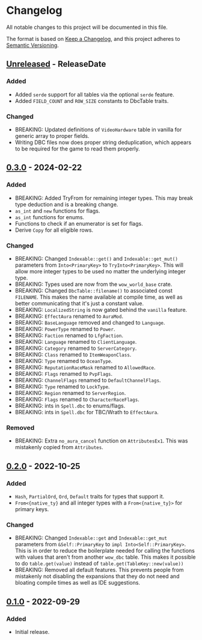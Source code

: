 # Changelog

All notable changes to this project will be documented in this file.

The format is based on [Keep a Changelog](https://keepachangelog.com/en/1.0.0/),
and this project adheres to [Semantic Versioning](https://semver.org/spec/v2.0.0.html).

<!-- next-header -->
## [Unreleased] - ReleaseDate

### Added

* Added `serde` support for all tables via the optional `serde` feature.
* Added `FIELD_COUNT` and `ROW_SIZE` constants to DbcTable traits.

### Changed

* BREAKING: Updated definitions of `VideoHardware` table in vanilla for generic array to proper fields.
* Writing DBC files now does proper string deduplication, which appears to be required for the game to read them properly.

## [0.3.0] - 2024-02-22

### Added

* BREAKING: Added TryFrom for remaining integer types. This may break type deduction and is a breaking change.
* `as_int` and `new` functions for flags.
* `as_int` functions for enums.
* Functions to check if an enumerator is set for flags.
* Derive `Copy` for all eligible rows.

### Changed

* BREAKING: Changed `Indexable::get()` and `Indexable::get_mut()` parameters from `Into<PrimaryKey>` to `TryInto<PrimaryKey>`. This will allow more integer types to be used no matter the underlying integer type.
* BREAKING: Types used are now from the `wow_world_base` crate.
* BREAKING: Changed `DbcTable::filename()` to associated const `FILENAME`.
  This makes the name available at compile time, as well as better communicating that it's just a constant value.
* BREAKING: `LocalizedString` is now gated behind the `vanilla` feature.
* BREAKING: `EffectAura` renamed to `AuraMod`.
* BREAKING: `BaseLanguage` removed and changed to `Language`.
* BREAKING: `PowerType` renamed to `Power`.
* BREAKING: `Faction` renamed to `LfgFaction`.
* BREAKING: `Language` renamed to `ClientLanguage`.
* BREAKING: `Category` renamed to `ServerCategory`.
* BREAKING: `Class` renamed to `ItemWeaponClass`.
* BREAKING: `Type` renamed to `OceanType`.
* BREAKING: `ReputationRaceMask` renamed to `AllowedRace`.
* BREAKING: `Flags` renamed to `PvpFlags`.
* BREAKING: `ChannelFlags` renamed to `DefaultChannelFlags`.
* BREAKING: `Type` renamed to `LockType`.
* BREAKING: `Region` renamed to `ServerRegion`.
* BREAKING: `Flags` renamed to `CharacterRaceFlags`.
* BREAKING: ints in `Spell.dbc` to enums/flags.
* BREAKING: ints in `Spell.dbc` for TBC/Wrath to `EffectAura`.

### Removed

* BREAKING: Extra `no_aura_cancel` function on `AttributesEx1`. This was mistakenly copied from `Attributes`.

## [0.2.0] - 2022-10-25

### Added

* `Hash`, `PartialOrd`, `Ord`, `Default` traits for types that support it.
* `From<{native_ty}` and all integer types with a `From<{native_ty}>` for primary keys.

### Changed

* BREAKING: Changed `Indexable::get` and `Indexable::get_mut` parameters from `&Self::PrimaryKey` to `impl Into<Self::PrimaryKey>`.
This is in order to reduce the boilerplate needed for calling the functions with values that aren't from another `wow_dbc` table.
This makes it possible to do `table.get(value)` instead of `table.get(TableKey::new(value))`
* BREAKING: Removed all default features. This prevents people from mistakenly not disabling the expansions that they do not need and bloating compile times as well as IDE suggestions.

## [0.1.0] - 2022-09-29

### Added

* Initial release.

<!-- next-url -->
[Unreleased]: https://github.com/gtker/wow_dbc/compare/wow_dbc-v0.3.0...HEAD
[0.3.0]: https://github.com/gtker/wow_dbc/compare/v0.2.0...wow_dbc-v0.3.0
[0.1.0]: https://github.com/gtker/wow_dbc/tree/58484817c75947a97c05a0ed1fbf02f0bc6baa74
[0.2.0]: https://github.com/gtker/wow_dbc/releases/tag/v0.2.0
